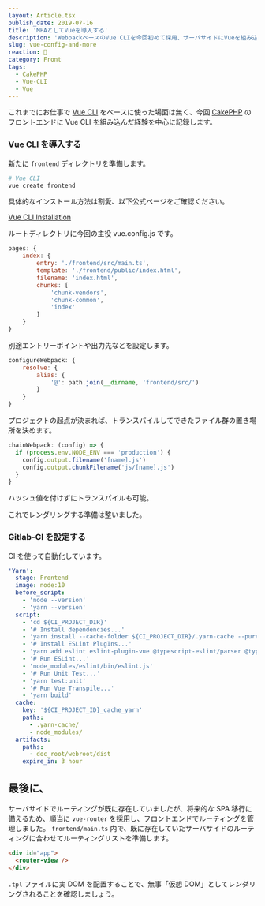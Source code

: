 ```yaml
---
layout: Article.tsx
publish_date: 2019-07-16
title: 'MPAとしてVueを導入する'
description: 'WebpackベースのVue CLIを今回初めて採用、サーバサイドにVueを組み込む際に必要だったことを軽く記録します'
slug: vue-config-and-more
reaction: 💚
category: Front
tags:
  - CakePHP
  - Vue-CLI
  - Vue
---
```


これまでにお仕事で [Vue CLI](https://cli.vuejs.org/) をベースに使った場面は無く、今回 [CakePHP](https://cakephp.org/jp) のフロントエンドに Vue CLI を組み込んだ経験を中心に記録します。

### Vue CLI を導入する

新たに `frontend` ディレクトリを準備します。

```bash
# Vue CLI
vue create frontend
```

具体的なインストール方法は割愛、以下公式ページをご確認ください。

<a class="link-preview" href="https://cli.vuejs.org/guide/installation.html">Vue CLI Installation</a>

ルートディレクトリに今回の主役 vue.config.js です。

```js
pages: {
    index: {
        entry: './frontend/src/main.ts',
        template: './frontend/public/index.html',
        filename: 'index.html',
        chunks: [
            'chunk-vendors',
            'chunk-common',
            'index'
        ]
    }
}
```

別途エントリーポイントや出力先などを設定します。

```js
configureWebpack: {
    resolve: {
        alias: {
            '@': path.join(__dirname, 'frontend/src/')
        }
    }
}
```

プロジェクトの起点が決まれば、トランスパイルしてできたファイル群の置き場所を決めます。

```js
chainWebpack: (config) => {
  if (process.env.NODE_ENV === 'production') {
    config.output.filename('[name].js')
    config.output.chunkFilename('js/[name].js')
  }
}
```

ハッシュ値を付けずにトランスパイルも可能。

これでレンダリングする準備は整いました。

### Gitlab-CI を設定する

CI を使って自動化しています。

```yaml
'Yarn':
  stage: Frontend
  image: node:10
  before_script:
    - 'node --version'
    - 'yarn --version'
  script:
    - 'cd ${CI_PROJECT_DIR}'
    - '# Install dependencies...'
    - 'yarn install --cache-folder ${CI_PROJECT_DIR}/.yarn-cache --pure-lockfile --non-interactive --no-progress'
    - '# Install ESLint PlugIns...'
    - 'yarn add eslint eslint-plugin-vue @typescript-eslint/parser @typescript-eslint/typescript-estree'
    - '# Run ESLint...'
    - 'node_modules/eslint/bin/eslint.js'
    - '# Run Unit Test...'
    - 'yarn test:unit'
    - '# Run Vue Transpile...'
    - 'yarn build'
  cache:
    key: '${CI_PROJECT_ID}_cache_yarn'
    paths:
      - .yarn-cache/
      - node_modules/
  artifacts:
    paths:
      - doc_root/webroot/dist
    expire_in: 3 hour
```

## 最後に、

サーバサイドでルーティングが既に存在していましたが、将来的な SPA 移行に備えるため、順当に `vue-router` を採用し、フロントエンドでルーティングを管理しました。 `frontend/main.ts` 内で、既に存在していたサーバサイドのルーティングに合わせてルーティングリストを準備します。

```html
<div id="app">
  <router-view />
</div>
```

`.tpl` ファイルに実 DOM を配置することで、無事「仮想 DOM」としてレンダリングされることを確認しましょう。
